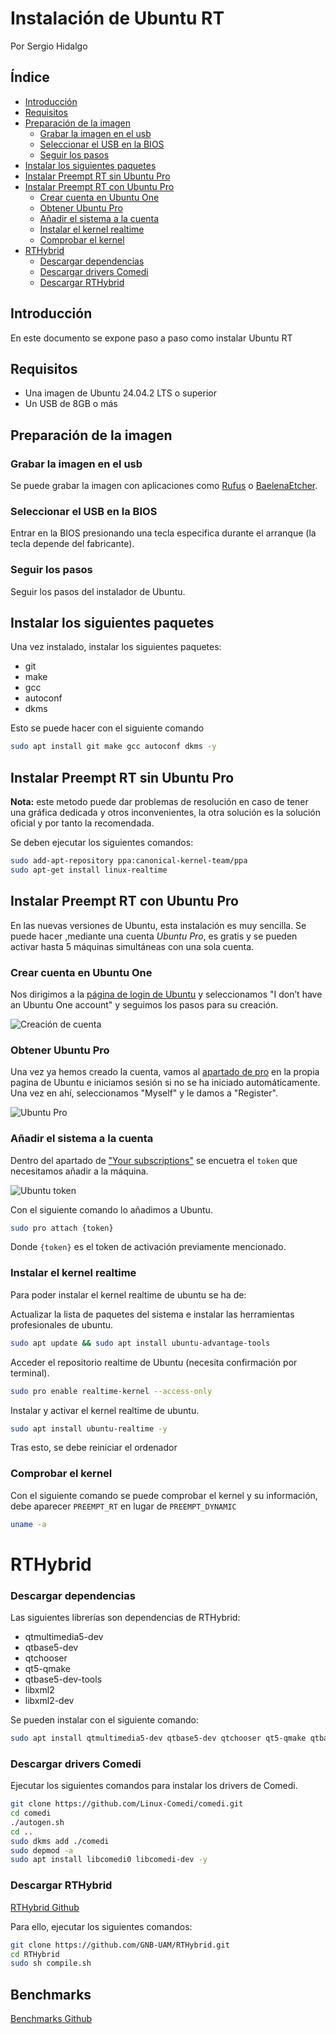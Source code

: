 # Instalación de Ubuntu RT

Por Sergio Hidalgo

## Índice

- [Introducción](#introducción)
- [Requisitos](#requisitos)
- [Preparación de la imagen](#preparación-de-la-imagen)
  - [Grabar la imagen en el usb](#grabar-la-imagen-en-el-usb)
  - [Seleccionar el USB en la BIOS](#seleccionar-el-usb-en-la-bios)
  - [Seguir los pasos](#seguir-los-pasos)
- [Instalar los siguientes paquetes](#instalar-los-siguientes-paquetes)
- [Instalar Preempt RT sin Ubuntu Pro](#instalar-preempt-rt-sin-ubuntu-pro)
- [Instalar Preempt RT con Ubuntu Pro](#instalar-preempt-rt-con-ubuntu-pro)
  - [Crear cuenta en Ubuntu One](#crear-cuenta-en-ubuntu-one) 
  - [Obtener Ubuntu Pro](#obtener-ubuntu-pro) 
  - [Añadir el sistema a la cuenta](#añadir-el-sistema-a-la-cuenta) 
  - [Instalar el kernel realtime](#instalar-el-kernel-realtime) 
  - [Comprobar el kernel](#comprobar-el-kernel)
- [RTHybrid](#rthybrid)
  - [Descargar dependencias](#descargar-dependencias)
  - [Descargar drivers Comedi](#descargar-drivers-comedi)
  - [Descargar RTHybrid](#descargar-rthybrid)

## Introducción

En este documento se expone paso a paso como instalar Ubuntu RT

## Requisitos

- Una imagen de Ubuntu 24.04.2 LTS o superior
- Un USB de 8GB o más

## Preparación de la imagen

### Grabar la imagen en el usb

Se puede grabar la imagen con aplicaciones como [Rufus](https://rufus.ie/) o
[BaelenaEtcher](https://etcher.balena.io/).

### Seleccionar el USB en la BIOS

Entrar en la BIOS presionando una tecla especifica durante el arranque (la tecla
depende del fabricante).

### Seguir los pasos

Seguir los pasos del instalador de Ubuntu.

## Instalar los siguientes paquetes

Una vez instalado, instalar los siguientes paquetes:

- git
- make
- gcc
- autoconf
- dkms

Esto se puede hacer con el siguiente comando

```bash
sudo apt install git make gcc autoconf dkms -y
```

## Instalar Preempt RT sin Ubuntu Pro

**Nota:** este metodo puede dar problemas de resolución en caso de tener una gráfica dedicada y otros inconvenientes, la otra solución es la solución oficial y por tanto la recomendada.

Se deben ejecutar los siguientes comandos:

```bash
sudo add-apt-repository ppa:canonical-kernel-team/ppa
sudo apt-get install linux-realtime
```


## Instalar Preempt RT con Ubuntu Pro

En las nuevas versiones de Ubuntu, esta instalación es muy sencilla. Se puede hacer ,mediante una cuenta _Ubuntu Pro_, es gratis y se pueden activar hasta 5 máquinas
simultáneas con una sola cuenta. 


### Crear cuenta en Ubuntu One

Nos dirigimos a la [página de login de Ubuntu](https://login.ubuntu.com/) y
seleccionamos "I don’t have an Ubuntu One account" y seguimos los pasos para su
creación.

![Creación de cuenta](images/instalación_ubuntu_rt/ubuntu_one.png "Creación de cuenta")


### Obtener Ubuntu Pro

Una vez ya hemos creado la cuenta, vamos al
[apartado de pro](https://ubuntu.com/pro/subscribe) en la propia pagina de
Ubuntu e iniciamos sesión si no se ha iniciado automáticamente. Una vez en ahí,
seleccionamos "Myself" y le damos a "Register".

![Ubuntu Pro](images/instalación_ubuntu_rt/ubuntu_pro.png "Ubuntu Pro")

### Añadir el sistema a la cuenta

Dentro del apartado de ["Your subscriptions"](https://ubuntu.com/pro/dashboard)
se encuetra el `token` que necesitamos añadir a la máquina.

![Ubuntu token](images/instalación_ubuntu_rt/ubuntu_token.png "Ubuntu token")

Con el siguiente comando lo añadimos a Ubuntu.

```bash
sudo pro attach {token}
```

Donde `{token}` es el token de activación previamente mencionado.

### Instalar el kernel realtime

Para poder instalar el kernel realtime de ubuntu se ha de:

Actualizar la lista de paquetes del sistema e instalar las herramientas profesionales de ubuntu.

```bash
sudo apt update && sudo apt install ubuntu-advantage-tools
```

Acceder el repositorio realtime de Ubuntu (necesita confirmación por
terminal).

```bash
sudo pro enable realtime-kernel --access-only
```

Instalar y activar el kernel realtime de ubuntu.

```bash
sudo apt install ubuntu-realtime -y
```

Tras esto, se debe reiniciar el ordenador

### Comprobar el kernel

Con el siguiente comando se puede comprobar el kernel y su información, debe
aparecer `PREEMPT_RT` en lugar de `PREEMPT_DYNAMIC`

```bash
uname -a
```


# RTHybrid
### Descargar dependencias

Las siguientes librerías son dependencias de RTHybrid:

- qtmultimedia5-dev
- qtbase5-dev
- qtchooser
- qt5-qmake
- qtbase5-dev-tools
- libxml2
- libxml2-dev

Se pueden instalar con el siguiente comando:

```bash
sudo apt install qtmultimedia5-dev qtbase5-dev qtchooser qt5-qmake qtbase5-dev-tools libxml2 libxml2-dev -y
```


### Descargar drivers Comedi

Ejecutar los siguientes comandos para instalar los drivers de Comedi.

```bash
git clone https://github.com/Linux-Comedi/comedi.git
cd comedi
./autogen.sh
cd ..
sudo dkms add ./comedi
sudo depmod -a
sudo apt install libcomedi0 libcomedi-dev -y
```

### Descargar RTHybrid

[RTHybrid Github](https://github.com/GNB-UAM/RTHybrid)

Para ello, ejecutar los siguientes comandos:

```bash
git clone https://github.com/GNB-UAM/RTHybrid.git
cd RTHybrid
sudo sh compile.sh
```

## Benchmarks

[Benchmarks Github](https://github.com/RoyVII/Latency_tests)
